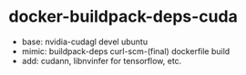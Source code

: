 # docker-buildpack-deps-cuda  

-  base: nvidia-cudagl devel ubuntu
-  mimic: buildpack-deps curl-scm-(final) dockerfile build
-  add: cudann, libnvinfer for tensorflow, etc.

